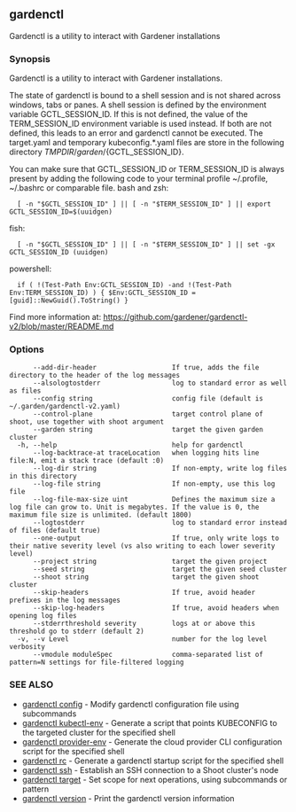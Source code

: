 ## gardenctl

Gardenctl is a utility to interact with Gardener installations

### Synopsis

Gardenctl is a utility to interact with Gardener installations.

The state of gardenctl is bound to a shell session and is not shared across windows, tabs or panes.
A shell session is defined by the environment variable GCTL_SESSION_ID. If this is not defined,
the value of the TERM_SESSION_ID environment variable is used instead. If both are not defined,
this leads to an error and gardenctl cannot be executed. The target.yaml and temporary
kubeconfig.*.yaml files are store in the following directory ${TMPDIR}/garden/${GCTL_SESSION_ID}.

You can make sure that GCTL_SESSION_ID or TERM_SESSION_ID is always present by adding
the following code to your terminal profile ~/.profile, ~/.bashrc or comparable file.
  bash and zsh:

      [ -n "$GCTL_SESSION_ID" ] || [ -n "$TERM_SESSION_ID" ] || export GCTL_SESSION_ID=$(uuidgen)

  fish:

      [ -n "$GCTL_SESSION_ID" ] || [ -n "$TERM_SESSION_ID" ] || set -gx GCTL_SESSION_ID (uuidgen)

  powershell:

      if ( !(Test-Path Env:GCTL_SESSION_ID) -and !(Test-Path Env:TERM_SESSION_ID) ) { $Env:GCTL_SESSION_ID = [guid]::NewGuid().ToString() }

Find more information at: https://github.com/gardener/gardenctl-v2/blob/master/README.md


### Options

```
      --add-dir-header                   If true, adds the file directory to the header of the log messages
      --alsologtostderr                  log to standard error as well as files
      --config string                    config file (default is ~/.garden/gardenctl-v2.yaml)
      --control-plane                    target control plane of shoot, use together with shoot argument
      --garden string                    target the given garden cluster
  -h, --help                             help for gardenctl
      --log-backtrace-at traceLocation   when logging hits line file:N, emit a stack trace (default :0)
      --log-dir string                   If non-empty, write log files in this directory
      --log-file string                  If non-empty, use this log file
      --log-file-max-size uint           Defines the maximum size a log file can grow to. Unit is megabytes. If the value is 0, the maximum file size is unlimited. (default 1800)
      --logtostderr                      log to standard error instead of files (default true)
      --one-output                       If true, only write logs to their native severity level (vs also writing to each lower severity level)
      --project string                   target the given project
      --seed string                      target the given seed cluster
      --shoot string                     target the given shoot cluster
      --skip-headers                     If true, avoid header prefixes in the log messages
      --skip-log-headers                 If true, avoid headers when opening log files
      --stderrthreshold severity         logs at or above this threshold go to stderr (default 2)
  -v, --v Level                          number for the log level verbosity
      --vmodule moduleSpec               comma-separated list of pattern=N settings for file-filtered logging
```

### SEE ALSO

* [gardenctl config](gardenctl_config.md)	 - Modify gardenctl configuration file using subcommands
* [gardenctl kubectl-env](gardenctl_kubectl-env.md)	 - Generate a script that points KUBECONFIG to the targeted cluster for the specified shell
* [gardenctl provider-env](gardenctl_provider-env.md)	 - Generate the cloud provider CLI configuration script for the specified shell
* [gardenctl rc](gardenctl_rc.md)	 - Generate a gardenctl startup script for the specified shell
* [gardenctl ssh](gardenctl_ssh.md)	 - Establish an SSH connection to a Shoot cluster's node
* [gardenctl target](gardenctl_target.md)	 - Set scope for next operations, using subcommands or pattern
* [gardenctl version](gardenctl_version.md)	 - Print the gardenctl version information

